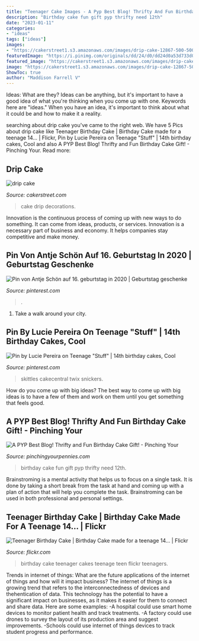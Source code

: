 ```yaml
---
title: "Teenager Cake Images - A Pyp Best Blog! Thrifty And Fun Birthday Cake Gift!"
description: "Birthday cake fun gift pyp thrifty need 12th"
date: "2023-01-11"
categories:
- "ideas"
tags: ["ideas"]
images:
- "https://cakerstreet1.s3.amazonaws.com/images/drip-cake-12867-500-500.jpg"
featuredImage: "https://i.pinimg.com/originals/dd/24/d0/dd24d0a53d733d0fd84acbf892132922.jpg"
featured_image: "https://cakerstreet1.s3.amazonaws.com/images/drip-cake-12867-500-500.jpg"
image: "https://cakerstreet1.s3.amazonaws.com/images/drip-cake-12867-500-500.jpg"
ShowToc: true
author: "Maddison Farrell V"
---
```



Ideas: What are they?
Ideas can be anything, but it's important to have a good idea of what you're thinking when you come up with one. Keywords here are "ideas." When you have an idea, it's important to think about what it could be and how to make it a reality.

	

		
searching about drip cake you've came to the right web. We have 5 Pics about drip cake like Teenager Birthday Cake | Birthday Cake made for a teenage 14… | Flickr, Pin by Lucie Pereira on Teenage &quot;Stuff&quot; | 14th birthday cakes, Cool and also A PYP Best Blog! Thrifty and Fun Birthday Cake Gift! - Pinching Your. Read more:
		
    
## Drip Cake

<img loading=lazy src="https://cakerstreet1.s3.amazonaws.com/images/drip-cake-12867-500-500.jpg" onerror="this.onerror=null;this.src='https://tse4.mm.bing.net/th?id=OIP.XdzlpJDkxJY1CCoRI6mxUgHaHa&amp;pid=15.1';" alt="drip cake">

_Source: cakerstreet.com_

>cake drip decorations. 

	

Innovation is the continuous process of coming up with new ways to do something. It can come from ideas, products, or services. Innovation is a necessary part of business and economy. It helps companies stay competitive and make money.

    
## Pin Von Antje Schön Auf 16. Geburtstag In 2020 | Geburtstag Geschenke

<img loading=lazy src="https://i.pinimg.com/originals/09/0f/a3/090fa3739dc331fe68f055dc49e1be49.jpg" onerror="this.onerror=null;this.src='https://tse2.mm.bing.net/th?id=OIP.hbQ5_2lb5wD5iKuetwVICAHaJ4&amp;pid=15.1';" alt="Pin von Antje Schön auf 16. geburtstag in 2020 | Geburtstag geschenke">

_Source: pinterest.com_

>. 

	

1) Take a walk around your city.

    
## Pin By Lucie Pereira On Teenage &quot;Stuff&quot; | 14th Birthday Cakes, Cool

<img loading=lazy src="https://i.pinimg.com/originals/dd/24/d0/dd24d0a53d733d0fd84acbf892132922.jpg" onerror="this.onerror=null;this.src='https://tse2.mm.bing.net/th?id=OIP.ehDLy92-96ilSGmqxcWv2wHaJ6&amp;pid=15.1';" alt="Pin by Lucie Pereira on Teenage &quot;Stuff&quot; | 14th birthday cakes, Cool">

_Source: pinterest.com_

>skittles cakecentral twix snickers. 

	

How do you come up with big ideas?
The best way to come up with big ideas is to have a few of them and work on them until you get something that feels good.

    
## A PYP Best Blog! Thrifty And Fun Birthday Cake Gift! - Pinching Your

<img loading=lazy src="https://www.pinchingyourpennies.com/wp-content/uploads/2012/10/IMG_9319copy.jpg" onerror="this.onerror=null;this.src='https://tse4.mm.bing.net/th?id=OIP.mpuCBCiHuhB3D6fAmcqcFgHaLH&amp;pid=15.1';" alt="A PYP Best Blog! Thrifty and Fun Birthday Cake Gift! - Pinching Your">

_Source: pinchingyourpennies.com_

>birthday cake fun gift pyp thrifty need 12th. 

	

Brainstroming is a mental activity that helps us to focus on a single task. It is done by taking a short break from the task at hand and coming up with a plan of action that will help you complete the task. Brainstroming can be used in both professional and personal settings.

    
## Teenager Birthday Cake | Birthday Cake Made For A Teenage 14… | Flickr

<img loading=lazy src="https://c1.staticflickr.com/7/6025/6009223671_46e3022bdd_b.jpg" onerror="this.onerror=null;this.src='https://tse1.mm.bing.net/th?id=OIP.UpQ3HpeLXU_yf8rMxx1ktAHaNK&amp;pid=15.1';" alt="Teenager Birthday Cake | Birthday Cake made for a teenage 14… | Flickr">

_Source: flickr.com_

>birthday cake teenager cakes teenage teen flickr teenagers. 

	

Trends in internet of things: What are the future applications of the internet of things and how will it impact business?
The internet of things is a growing trend that refers to the interconnectedness of devices and thehentication of data. This technology has the potential to have a significant impact on businesses, as it makes it easier for them to connect and share data. Here are some examples: 
-A hospital could use smart home devices to monitor patient health and track treatments. 
-A factory could use drones to survey the layout of its production area and suggest improvements. 
-Schools could use internet of things devices to track student progress and performance.

